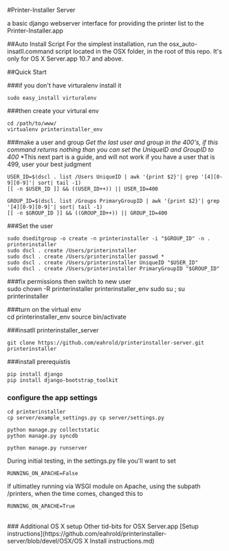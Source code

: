 #Printer-Installer Server

a basic django webserver interface for providing the printer list to the Printer-Installer.app


##Auto Install Script
For the simplest installation, run the osx_auto-insatll.command script located in the OSX folder, in the root of this repo.
It's only for OS X Server.app 10.7 and above. 

##Quick Start

###if you don't have virturalenv install it

	sudo easy_install virturalenv
	
###then create your virtural env
	
	cd /path/to/www/
	virtualenv printerinstaller_env


###make a user  and group
*Get the last user and group in the 400's,  if this command returns nothing than you can set the UniqueID and GroupID to 400*
*This next part is a guide, and will not work if you have a user that is 499, user your best judgment

	USER_ID=$(dscl . list /Users UniqueID | awk '{print $2}'| grep '[4][0-9][0-9]'| sort| tail -1)
	[[ -n $USER_ID ]] && ((USER_ID++)) || USER_ID=400
	
	GROUP_ID=$(dscl. list /Groups PrimaryGroupID | awk '{print $2}'| grep '[4][0-9][0-9]'| sort| tail -1)
	[[ -n $GROUP_ID ]] && ((GROUP_ID++)) || GROUP_ID=400
	
	
###Set the user

	sudo dseditgroup -o create -n printerinstaller -i "$GROUP_ID" -n . printerinstaller
	sudo dscl . create /Users/printerinstaller
	sudo dscl . create /Users/printerinstaller passwd *
	sudo dscl . create /Users/printerinstaller UniqueID "$USER_ID"
	sudo dscl . create /Users/printerinstaller PrimaryGroupID "$GROUP_ID"
  
  
###fix permissions then switch to new user	
	sudo chown -R printerinstaller printerinstaller_env
	sudo su ; su printerinstaller
	  
###turn on the virtual env	
	cd printerinstaller_env
    source bin/activate
	
###insatll printerinstaller_server
	
	git clone https://github.com/eahrold/printerinstaller-server.git printerinstaller
	
###install prerequistis

	pip install django
	pip install django-bootstrap_toolkit
	
### configure the app settings

	cd printerinstaller
	cp server/example_settings.py cp server/settings.py
	
	python manage.py collectstatic
	python manage.py syncdb
	
	python manage.py runserver

During initial testing, in the settings.py file you'll want to set
	
	RUNNING_ON_APACHE=False

If ultimatley running via WSGI module on Apache, using the subpath /printers, when the time comes, changed this to 

	RUNNING_ON_APACHE=True

</br>
### Additional OS X setup
Other tid-bits for OSX Server.app [Setup instructions](https://github.com/eahrold/printerinstaller-server/blob/devel/OSX/OS X Install instructions.md)

